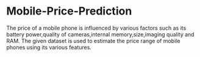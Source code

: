 # Mobile-Price-Prediction
The price of a mobile phone is influenced by various factors such as its battery power,quality of cameras,internal memory,size,imaging quality and RAM. The given dataset is  used to estimate the price range of mobile phones using its various features.
